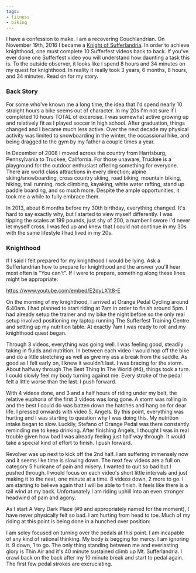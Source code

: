 ```yaml
---
tags:
- fitness
- biking
---
```


<!-- preview -->
<!--
<blockquote class="instagram-media" data-instgrm-version="7" style=" background:#FFF; border:0; border-radius:3px; box-shadow:0 0 1px 0 rgba(0,0,0,0.5),0 1px 10px 0 rgba(0,0,0,0.15); margin: 1px; max-width:658px; padding:0; width:99.375%; width:-webkit-calc(100% - 2px); width:calc(100% - 2px);"><div style="padding:8px;"> <div style=" background:#F8F8F8; line-height:0; margin-top:40px; padding:50.0% 0; text-align:center; width:100%;"> <div style=" background:url(data:image/png;base64,iVBORw0KGgoAAAANSUhEUgAAACwAAAAsCAMAAAApWqozAAAABGdBTUEAALGPC/xhBQAAAAFzUkdCAK7OHOkAAAAMUExURczMzPf399fX1+bm5mzY9AMAAADiSURBVDjLvZXbEsMgCES5/P8/t9FuRVCRmU73JWlzosgSIIZURCjo/ad+EQJJB4Hv8BFt+IDpQoCx1wjOSBFhh2XssxEIYn3ulI/6MNReE07UIWJEv8UEOWDS88LY97kqyTliJKKtuYBbruAyVh5wOHiXmpi5we58Ek028czwyuQdLKPG1Bkb4NnM+VeAnfHqn1k4+GPT6uGQcvu2h2OVuIf/gWUFyy8OWEpdyZSa3aVCqpVoVvzZZ2VTnn2wU8qzVjDDetO90GSy9mVLqtgYSy231MxrY6I2gGqjrTY0L8fxCxfCBbhWrsYYAAAAAElFTkSuQmCC); display:block; height:44px; margin:0 auto -44px; position:relative; top:-22px; width:44px;"></div></div><p style=" color:#c9c8cd; font-family:Arial,sans-serif; font-size:14px; line-height:17px; margin-bottom:0; margin-top:8px; overflow:hidden; padding:8px 0 7px; text-align:center; text-overflow:ellipsis; white-space:nowrap;"><a href="https://www.instagram.com/p/BNAsyBkBCBp/" style=" color:#c9c8cd; font-family:Arial,sans-serif; font-size:14px; font-style:normal; font-weight:normal; line-height:17px; text-decoration:none;" target="_blank">A photo posted by Orange Pedal Cycling (@orangepedal_cycling)</a> on <time style=" font-family:Arial,sans-serif; font-size:14px; line-height:17px;" datetime="2016-11-19T23:55:41+00:00">Nov 19, 2016 at 3:55pm PST</time></p></div></blockquote>
<script async defer src="//platform.instagram.com/en_US/embeds.js"></script>

<p></p>
-->

I have a confession to make. I am a recovering Couchlandrian. On November 19th, 2016 I became a [Knight of Sufferlandria](https://thesufferfest.com/pages/knights-of-sufferlandria). In order to achieve knighthood, one must complete 10 Sufferfest videos back to back. If you've ever done one Sufferfest video you will understand how daunting a task this is. To the outside observer, it looks like I spend 8 hours and 34 minutes on my quest for knighthood. In reality it really took 3 years, 6 months, 8 hours, and 34 minutes. Read on for my story.
<!-- /preview -->

### Back Story

For some who've known me a long time, the idea that I'd spend nearly 10 straight hours a bike seems out of character. In my 20s I'm not sure if I completed 10 hours TOTAL of excercise. I was somewhat active growing up and relatively fit as I played soccer in high school. After graduation, things changed and I became much less active. Over the next decade my physical activity was limited to snowboarding in the winter, the occassional hike, and being dragged to the gym by my father a couple times a year.

In December of 2008 I moved across the country from Harrisburg, Pennsylvania to Truckee, California. For those unaware, Truckee is a playground for the outdoor enthusiast offering something for everyone. There are world class attractions in every direction; alpine skiing/snowboarding, cross country skiing, road biking, mountain biking, hiking, trail running, rock climbing, kayaking, white water rafting, stand up paddle boarding, and so much more. Despite the ample opportunities, it took me a while to fully embrace them.

In 2013, about 6 months before my 30th birthday, everything changed. It's hard to say exactly why, but I started to view myself differently. I was tipping the scales at 199 pounds, just shy of 200, a number I swore I'd never let myself cross. I was fed up and knew that I could not continue in my 30s with the same lifestyle I had lived in my 20s.

### Knighthood

If I said I felt prepared for my knighthood I would be lying. Ask a Sufferlandrian how to prepare for knighthood and the answer you'll hear most often is "You can't". If I were to prepare, something along these lines might be appropriate: 

<p></p>


https://www.youtube.com/embed/E2dyLX1t8-E

<p></p>

On the morning of my knighthood, I arrived at Orange Pedal Cycling around 6:40am. I had planned to start riding at 7am in order to finish around 5pm. I had already setup the trainer and my bike the night before so the only real setup involved positioning my laptop running The Sufferfest Training Centre and setting up my nutrition table. At exactly 7am I was ready to roll and my knighthood quest began.

<!--
<p></p>


<blockquote class="instagram-media" data-instgrm-captioned data-instgrm-version="7" style=" background:#FFF; border:0; border-radius:3px; box-shadow:0 0 1px 0 rgba(0,0,0,0.5),0 1px 10px 0 rgba(0,0,0,0.15); margin: 1px; max-width:658px; padding:0; width:99.375%; width:-webkit-calc(100% - 2px); width:calc(100% - 2px);"><div style="padding:8px;"> <div style=" background:#F8F8F8; line-height:0; margin-top:40px; padding:50.0% 0; text-align:center; width:100%;"> <div style=" background:url(data:image/png;base64,iVBORw0KGgoAAAANSUhEUgAAACwAAAAsCAMAAAApWqozAAAABGdBTUEAALGPC/xhBQAAAAFzUkdCAK7OHOkAAAAMUExURczMzPf399fX1+bm5mzY9AMAAADiSURBVDjLvZXbEsMgCES5/P8/t9FuRVCRmU73JWlzosgSIIZURCjo/ad+EQJJB4Hv8BFt+IDpQoCx1wjOSBFhh2XssxEIYn3ulI/6MNReE07UIWJEv8UEOWDS88LY97kqyTliJKKtuYBbruAyVh5wOHiXmpi5we58Ek028czwyuQdLKPG1Bkb4NnM+VeAnfHqn1k4+GPT6uGQcvu2h2OVuIf/gWUFyy8OWEpdyZSa3aVCqpVoVvzZZ2VTnn2wU8qzVjDDetO90GSy9mVLqtgYSy231MxrY6I2gGqjrTY0L8fxCxfCBbhWrsYYAAAAAElFTkSuQmCC); display:block; height:44px; margin:0 auto -44px; position:relative; top:-22px; width:44px;"></div></div> <p style=" margin:8px 0 0 0; padding:0 4px;"> <a href="https://www.instagram.com/p/BM_1MROD7vC/" style=" color:#000; font-family:Arial,sans-serif; font-size:14px; font-style:normal; font-weight:normal; line-height:17px; text-decoration:none; word-wrap:break-word;" target="_blank">Another #sufferfest #sufferlandria rider in the house. Ride for charity #ronaldmcdonaldhouse is on. Come down and ride with us. #OrangePedalCycling #Reno #tacxperience</a></p> <p style=" color:#c9c8cd; font-family:Arial,sans-serif; font-size:14px; line-height:17px; margin-bottom:0; margin-top:8px; overflow:hidden; padding:8px 0 7px; text-align:center; text-overflow:ellipsis; white-space:nowrap;">A photo posted by Orange Pedal Cycling (@orangepedal_cycling) on <time style=" font-family:Arial,sans-serif; font-size:14px; line-height:17px;" datetime="2016-11-19T15:49:55+00:00">Nov 19, 2016 at 7:49am PST</time></p></div></blockquote>
-->

Through 3 videos, everything was going well. I was feeling good, steadily taking in fluids and nutrition. In between each video I would hop off the bike and do a little stretching as well as give my ass a break from the saddle. As good as I felt early on, I knew it wouldn't last. I was bracing for the storm. About halfway through The Best Thing In The World (#4), things took a turn. I could slowly feel my body turning against me. Every stroke of the pedal felt a little worse than the last. I push forward.

With 4 videos done, and 3 and a half hours of riding under my belt, the relative euphoria of the first 3 videos was long gone. A storm was rolling in and the best I could do was batten down the hatches and hang on for dear life. I pressed onwards with video 5, Angels. By this point, everything was hurting and I was starting to question why I was doing this. My nutrition intake began to slow. Luckily, Stefano of Orange Pedal was there constantly reminding me to keep drinking. After finishing Angels, I thought I was in real trouble given how bad I was already feeling just half way through. It would take a special kind of effort to finish. I push forward.

Revolver was up next to kick off the 2nd half. I am suffering immensely now and it seems like time is slowing down. The next few videos are a full on category 5 huricane of pain and misery. I wanted to quit so bad but I pushed through. I would focus on each video's short little intervals and just making it to the next, one minute at a time. 8 videos down, 2 more to go. I am starting to believe again that I will be able to finish. It feels like there is a tail wind at my back. Unfortunately I am riding uphill into an even stronger headwind of pain and agony. 

As I start A Very Dark Place (#9 and appropriately named for the moment), I have never physically felt so bad. I am hurting from head to toe. Much of my riding at this point is being done in a hunched over position:

<!--
<blockquote class="instagram-media" data-instgrm-version="7" style=" background:#FFF; border:0; border-radius:3px; box-shadow:0 0 1px 0 rgba(0,0,0,0.5),0 1px 10px 0 rgba(0,0,0,0.15); margin: 1px; max-width:658px; padding:0; width:99.375%; width:-webkit-calc(100% - 2px); width:calc(100% - 2px);"><div style="padding:8px;"> <div style=" background:#F8F8F8; line-height:0; margin-top:40px; padding:50.0% 0; text-align:center; width:100%;"> <div style=" background:url(data:image/png;base64,iVBORw0KGgoAAAANSUhEUgAAACwAAAAsCAMAAAApWqozAAAABGdBTUEAALGPC/xhBQAAAAFzUkdCAK7OHOkAAAAMUExURczMzPf399fX1+bm5mzY9AMAAADiSURBVDjLvZXbEsMgCES5/P8/t9FuRVCRmU73JWlzosgSIIZURCjo/ad+EQJJB4Hv8BFt+IDpQoCx1wjOSBFhh2XssxEIYn3ulI/6MNReE07UIWJEv8UEOWDS88LY97kqyTliJKKtuYBbruAyVh5wOHiXmpi5we58Ek028czwyuQdLKPG1Bkb4NnM+VeAnfHqn1k4+GPT6uGQcvu2h2OVuIf/gWUFyy8OWEpdyZSa3aVCqpVoVvzZZ2VTnn2wU8qzVjDDetO90GSy9mVLqtgYSy231MxrY6I2gGqjrTY0L8fxCxfCBbhWrsYYAAAAAElFTkSuQmCC); display:block; height:44px; margin:0 auto -44px; position:relative; top:-22px; width:44px;"></div></div><p style=" color:#c9c8cd; font-family:Arial,sans-serif; font-size:14px; line-height:17px; margin-bottom:0; margin-top:8px; overflow:hidden; padding:8px 0 7px; text-align:center; text-overflow:ellipsis; white-space:nowrap;"><a href="https://www.instagram.com/p/BNAvm0VhJrL/" style=" color:#c9c8cd; font-family:Arial,sans-serif; font-size:14px; font-style:normal; font-weight:normal; line-height:17px; text-decoration:none;" target="_blank">A photo posted by Orange Pedal Cycling (@orangepedal_cycling)</a> on <time style=" font-family:Arial,sans-serif; font-size:14px; line-height:17px;" datetime="2016-11-20T00:20:22+00:00">Nov 19, 2016 at 4:20pm PST</time></p></div></blockquote>
<script async defer src="//platform.instagram.com/en_US/embeds.js"></script>
-->

I am soley focused on turning over the pedals at this point. I am incapable of any kind of rational thinking. My body is begging for mercy. I am ignoring it. 9 down, 1 to go. The only thing standing between me and everlasting glory is Thin Air and it's 40 minute sustained climb up Mt. Sufferlandria. I crawl back on the back after my 10 minute break and start to pedal again. The first few pedal strokes are excruciating.




